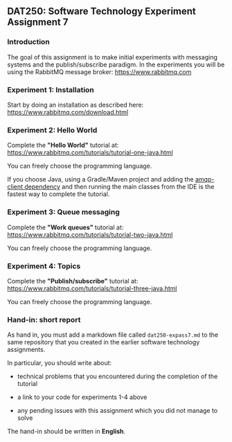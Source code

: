 ## DAT250: Software Technology Experiment Assignment 7

### Introduction

The goal of this assignment is to make initial experiments with messaging systems and the publish/subscribe paradigm. In the experiments you will be using the RabbitMQ message broker: https://www.rabbitmq.com

### Experiment 1: Installation

Start by doing an installation as described here: https://www.rabbitmq.com/download.html

### Experiment 2: Hello World

Complete the **"Hello World"** tutorial at: https://www.rabbitmq.com/tutorials/tutorial-one-java.html

You can freely choose the programming language.

If you choose Java, using a Gradle/Maven project and adding the [amqp-client dependency](https://mvnrepository.com/artifact/com.rabbitmq/amqp-client) and then running the main classes from the IDE is the fastest way to complete the tutorial.

### Experiment 3: Queue messaging

Complete the **"Work queues"** tutorial at: https://www.rabbitmq.com/tutorials/tutorial-two-java.html

You can freely choose the programming language.

### Experiment 4: Topics

Complete the **"Publish/subscribe"** tutorial at: https://www.rabbitmq.com/tutorials/tutorial-three-java.html

You can freely choose the programming language.

### Hand-in: short report

As hand in, you must add a markdown file called `dat250-expass7.md` to the same repository that you created in the earlier software technology assignments.

In particular, you should write about:

- technical problems that you encountered during the completion of the tutorial

- a link to your code for experiments 1-4 above

- any pending issues with this assignment which you did not manage to solve

The hand-in should be written in **English**.
